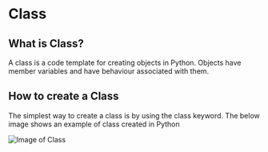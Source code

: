 # Class

## What is Class?

A class is a code template for creating objects in Python. Objects have member variables and have behaviour associated with them.

## How to create a Class

The simplest way to create a class is by using the class keyword. The below image shows an example of class created in Python

![Image of Class](C:\Users\MyHPLap\Desktop\Python_images\Class)

